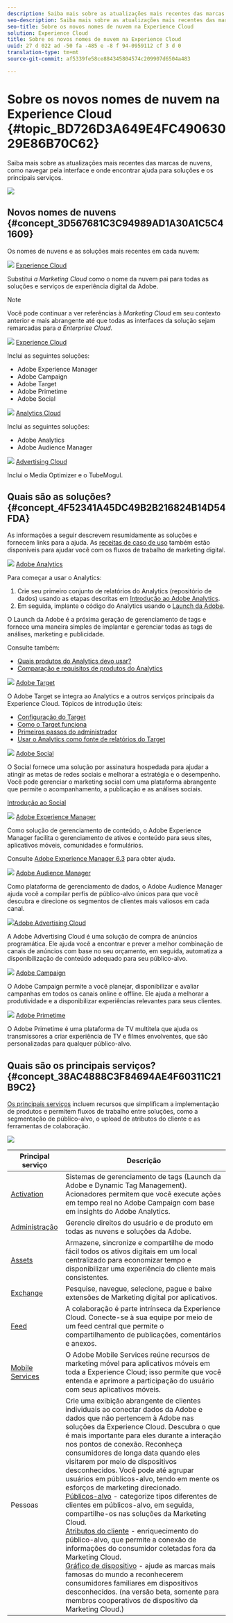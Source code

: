 ```yaml
---
description: Saiba mais sobre as atualizações mais recentes das marcas de nuvens, como navegar pela interface e onde encontrar ajuda para soluções e os principais serviços.
seo-description: Saiba mais sobre as atualizações mais recentes das marcas de nuvens, como navegar pela interface e onde encontrar ajuda para soluções e os principais serviços.
seo-title: Sobre os novos nomes de nuvem na Experience Cloud
solution: Experience Cloud
title: Sobre os novos nomes de nuvem na Experience Cloud
uuid: 27 d 022 ad -50 fa -485 e -8 f 94-0959112 cf 3 d 0
translation-type: tm+mt
source-git-commit: af5339fe58ce884345804574c209907d6504a483

---
```



# Sobre os novos nomes de nuvem na Experience Cloud {#topic_BD726D3A649E4FC49063029E86B70C62}

Saiba mais sobre as atualizações mais recentes das marcas de nuvens, como navegar pela interface e onde encontrar ajuda para soluções e os principais serviços.

![](assets/cloud-pulldown.png)

## Novos nomes de nuvens {#concept_3D567681C3C94989AD1A30A1C5C41609}

Os nomes de nuvens e as soluções mais recentes em cada nuvem:

![](assets/experience_cloud_appicon_32.png) [Experience Cloud](https://www.adobe.com/experience-cloud.html?promoid=FZPQZ2HS&mv=other)

Substitui *a Marketing Cloud* como o nome da nuvem pai para todas as soluções e serviços de experiência digital da Adobe.

>[!NOTE]
>
>Você pode continuar a ver referências à *Marketing Cloud* em seu contexto anterior e mais abrangente até que todas as interfaces da solução sejam remarcadas para *a Enterprise Cloud.*

![](assets/marketingcloud_32.png) [Experience Cloud](https://www.adobe.com/marketing-cloud.html)

Inclui as seguintes soluções:

* Adobe Experience Manager
* Adobe Campaign
* Adobe Target
* Adobe Primetime
* Adobe Social

![](assets/analyticscloud_appicon_32.png) [Analytics Cloud](https://www.adobe.com/data-analytics-cloud.html)

Inclui as seguintes soluções:

* Adobe Analytics
* Adobe Audience Manager

![](assets/advertisingcloud_appicon_32.png) [Advertising Cloud](https://www.adobe.com/advertising-cloud.html)

Inclui o Media Optimizer e o TubeMogul.

## Quais são as soluções? {#concept_4F52341A45DC49B2B216824B14D54FDA}

As informações a seguir descrevem resumidamente as soluções e fornecem links para a ajuda. As [receitas de caso de uso](https://helpx.adobe.com/marketing-cloud/how-to/use-cases.html) também estão disponíveis para ajudar você com os fluxos de trabalho de marketing digital.

![](assets/mc_analytics_32.png) [Adobe Analytics](https://marketing.adobe.com/resources/help/en_US/reference/)

Para começar a usar o Analytics:

1. Crie seu primeiro conjunto de relatórios do Analytics (repositório de dados) usando as etapas descritas em [Introdução ao Adobe Analytics](https://marketing.adobe.com/resources/help/en_US/analytics/getting-started/).
1. Em seguida, implante o código do Analytics usando o [Launch da Adobe](https://marketing.adobe.com/resources/help/en_US/experience-cloud/launch/).

O Launch da Adobe é a próxima geração de gerenciamento de tags e fornece uma maneira simples de implantar e gerenciar todas as tags de análises, marketing e publicidade.

Consulte também:

* [Quais produtos do Analytics devo usar?](https://marketing.adobe.com/resources/help/en_US/reference/which_analytics_tool.html)
* [Comparação e requisitos de produtos do Analytics](https://marketing.adobe.com/resources/help/en_US/reference/analytics-product-comparison.html)

![](assets/mc_target_32.png) [Adobe Target](https://marketing.adobe.com/resources/help/en_US/target/)

O Adobe Target se integra ao Analytics e a outros serviços principais da Experience Cloud. Tópicos de introdução úteis:

* [Configuração do Target](https://marketing.adobe.com/resources/help/en_US/target/ov/c_seting_up_target.html)
* [Como o Target funciona](https://marketing.adobe.com/resources/help/en_US/target/ov/c_how_target_works.html)
* [Primeiros passos do administrador](https://marketing.adobe.com/resources/help/en_US/target/ov/start_target.html)
* [Usar o Analytics como fonte de relatórios do Target](https://marketing.adobe.com/resources/help/en_US/target/a4t/a4t.html)

![](assets/mc_social_32.png) [Adobe Social](https://marketing.adobe.com/resources/help/en_US/social/)

O Social fornece uma solução por assinatura hospedada para ajudar a atingir as metas de redes sociais e melhorar a estratégia e o desempenho. Você pode gerenciar o marketing social com uma plataforma abrangente que permite o acompanhamento, a publicação e as análises sociais.

[Introdução ao Social](https://marketing.adobe.com/resources/help/en_US/social/c_gs.html)

![](assets/mc_experiencemanager_32.png) [Adobe Experience Manager](https://helpx.adobe.com/support/experience-manager/6-3.html)

Como solução de gerenciamento de conteúdo, o Adobe Experience Manager facilita o gerenciamento de ativos e conteúdo para seus sites, aplicativos móveis, comunidades e formulários.

Consulte [Adobe Experience Manager 6.3](https://helpx.adobe.com/support/experience-manager/6-3.html) para obter ajuda.

![](assets/mc_audiencemanager_32.png) [Adobe Audience Manager](https://marketing.adobe.com/resources/help/en_US/aam/)

Como plataforma de gerenciamento de dados, o Adobe Audience Manager ajuda você a compilar perfis de público-alvo únicos para que você descubra e direcione os segmentos de clientes mais valiosos em cada canal.

![](assets/mc_optimize_32.png)[Adobe Advertising Cloud](https://marketing.adobe.com/resources/help/en_US/media-optimizer/)

A Adobe Advertising Cloud é uma solução de compra de anúncios programática. Ele ajuda você a encontrar e prever a melhor combinação de canais de anúncios com base no seu orçamento, em seguida, automatiza a disponibilização de conteúdo adequado para seu público-alvo.

![](assets/mc_campaign_32.png) [Adobe Campaign](https://helpx.adobe.com/support/campaign.html)

O Adobe Campaign permite a você planejar, disponibilizar e avaliar campanhas em todos os canais online e offline. Ele ajuda a melhorar a produtividade e a disponibilizar experiências relevantes para seus clientes.

![](assets/primetime_app_32.png) [Adobe Primetime](https://help.adobe.com/en_US/primetime/)

O Adobe Primetime é uma plataforma de TV multitela que ajuda os transmissores a criar experiência de TV e filmes envolventes, que são personalizadas para qualquer público-alvo.

## Quais são os principais serviços? {#concept_38AC4888C3F84694AE4F60311C21B9C2}

[Os principais serviços](core-services/core-services.md#concept_07ED1D5C64234E77976E6D572E78FB9C) incluem recursos que simplificam a implementação de produtos e permitem fluxos de trabalho entre soluções, como a segmentação de público-alvo, o upload de atributos do cliente e as ferramentas de colaboração.

![](assets/core-services.png)

| Principal serviço | Descrição |
|--- |--- |
| [Activation](activation/activation.md) | Sistemas de gerenciamento de tags (Launch da Adobe e Dynamic Tag Management).<br>Acionadores permitem que você execute ações em tempo real no Adobe Campaign com base em insights do Adobe Analytics. |
| [Administração](admin-getting-started/admin-getting-started.md) | Gerencie direitos do usuário e de produto em todas as nuvens e soluções da Adobe. |
| [Assets](experience-cloud-assets/experience-cloud-assets.md) | Armazene, sincronize e compartilhe de modo fácil todos os ativos digitais em um local centralizado para economizar tempo e disponibilizar uma experiência do cliente mais consistentes. |
| [Exchange](exchange.md) | Pesquise, navegue, selecione, pague e baixe extensões de Marketing digital por aplicativos. |
| [Feed](feed.md) | A colaboração é parte intrínseca da Experience Cloud. Conecte-se à sua equipe por meio de um feed central que permite o compartilhamento de publicações, comentários e anexos. |
| [Mobile Services](https://marketing.adobe.com/resources/help/en_US/mobile/) | O Adobe Mobile Services reúne recursos de marketing móvel para aplicativos móveis em toda a Experience Cloud; isso permite que você entenda e aprimore a participação do usuário com seus aplicativos móveis. |
| Pessoas | Crie uma exibição abrangente de clientes individuais ao conectar dados da Adobe e dados que não pertencem à Adobe nas soluções da Experience Cloud. Descubra o que é mais importante para eles durante a interação nos pontos de conexão. Reconheça consumidores de longa data quando eles visitarem por meio de dispositivos desconhecidos. Você pode até agrupar usuários em públicos-alvo, tendo em mente os esforços de marketing direcionado.<br>[Públicos-alvo](audience-library/audience-library.md) - categorize tipos diferentes de clientes em públicos-alvo, em seguida, compartilhe-os nas soluções da Marketing Cloud.<br>[Atributos do cliente](attributes/attributes.md) - enriquecimento do público-alvo, que permite a conexão de informações do consumidor coletadas fora da Marketing Cloud.<br>[Gráfico de dispositivo](https://landing.adobe.com/en/na/events/summit/275658-summit-co-op.html) - ajude as marcas mais famosas do mundo a reconhecerem consumidores familiares em dispositivos desconhecidos. (na versão beta, somente para membros cooperativos de dispositivo da Marketing Cloud.) |
